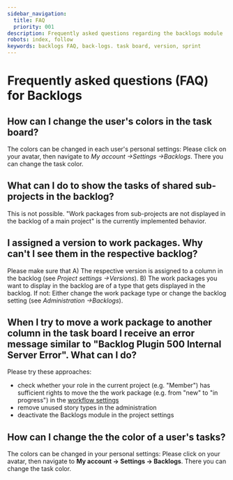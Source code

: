 ```yaml
---
sidebar_navigation:
  title: FAQ
  priority: 001
description: Frequently asked questions regarding the backlogs module
robots: index, follow
keywords: backlogs FAQ, back-logs. task board, version, sprint
---
```


# Frequently asked questions (FAQ) for Backlogs

## How can I change the user's colors in the task board?

The colors can be changed in each user's personal settings: Please click on your avatar, then navigate to *My account ->Settings ->Backlogs*. There you can change the task color.

## What can I do to show the tasks of shared sub-projects in the backlog?

This is not possible. "Work packages from sub-projects are not displayed in the backlog of a main project" is the currently implemented behavior. 

## I assigned a version to work packages. Why can't I see them in the respective backlog?

Please make sure that
A) The respective version is assigned to a column in the backlog (see *Project settings ->Versions*).
B) The work packages you want to display in the backlog are of a type that gets displayed in the backlog. If not: Either change the work package type or change the backlog setting (see *Administration ->Backlogs*).

## When I try to move a work package to another column in the task board I receive an error message similar to "Backlog Plugin 500 Internal Server Error". What can I do?

Please try these approaches:

- check whether your role in the current project (e.g. "Member") has sufficient rights to move the the work package (e.g. from "new" to "in progress") in the [workflow settings](../../../system-admin-guide/manage-work-packages/work-package-workflows/)
- remove unused story types in the administration
- deactivate the Backlogs module in the project settings

## How can I change the the color of a user's tasks?

The colors can be changed in your personal settings: Please click on your avatar, then navigate to **My account -> Settings -> Backlogs**. There you can change the task color.